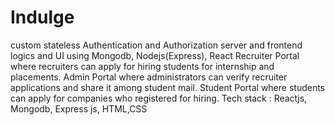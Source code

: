 # Indulge

custom stateless Authentication and Authorization server and frontend logics and UI using Mongodb, Nodejs(Express), React
Recruiter Portal where recruiters can apply for hiring students for internship and placements.
Admin Portal where administrators can verify recruiter applications and share it among student mail.
Student Portal where students can apply for companies who registered for hiring.
Tech stack : Reactjs, Mongodb, Express js, HTML,CSS
